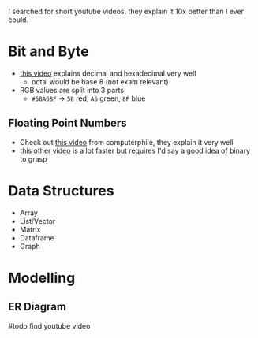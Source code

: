 I searched for short youtube videos, they explain it 10x better than I ever could.
# Bit and Byte
- [this video](https://www.youtube.com/watch?v=ZL-LhaaMTTE) explains decimal and hexadecimal very well
	- octal would be base 8 (not exam relevant)
- RGB values are split into 3 parts 
	- `#58A68F` -> `58` red, `A6` green, `8F` blue
## Floating Point Numbers
- Check out [this video](https://www.youtube.com/watch?v=PZRI1IfStY0) from computerphile, they explain it very well
- [this other video](https://www.youtube.com/watch?v=ljRojiI3E3E) is a lot faster but requires I'd say a good idea of binary to grasp

# Data Structures
- Array
- List/Vector
- Matrix
- Dataframe
- Graph

# Modelling
## ER Diagram
#todo find youtube video

